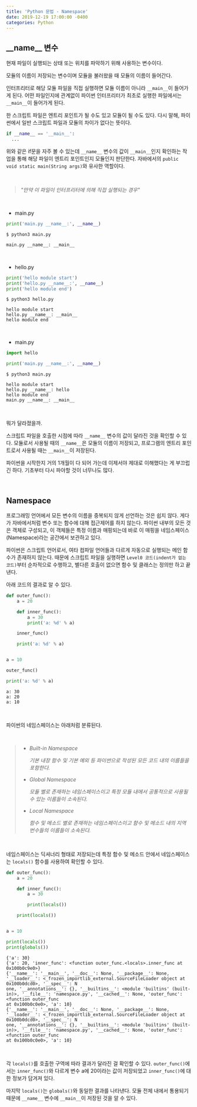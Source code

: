 ```yaml
---
title: 'Python 문법 - Namespace'
date: 2019-12-19 17:00:00 -0400
categories: Python
---
```


## \_\_name\_\_ 변수

현재 파일이 실행되는 상태 또는 위치를 파악하기 위해 사용하는 변수이다.

모듈의 이름이 저장되는 변수이며 모듈을 불러왔을 때 모듈의 이름이 들어간다.

인터프리터로 해당 모듈 파일을 직접 실행하면 모듈 이름이 아니라 `__main__`이 들어가게 된다. 어떤 파일인지에 관계없이 파이썬 인터프리터가 최초로 실행한 파일에서는 `__main__`이 들어가게 된다.

한 스크립트 파일은 엔트리 포인트가 될 수도 있고 모듈이 될 수도 있다. 다시 말해, 파이썬에서 일반 스크립트 파일과 모듈의 차이가 없다는 뜻이다.

```python
if __name__ == '__main__':
  ...
```

위와 같은 if문을 자주 볼 수 있는데 `__name__` 변수의 값이 `__main__`인지 확인하는 작업을 통해 해당 파일이 엔트리 포인트인지 모듈인지 판단한다. 자바에서의 `public void static main(String args)`와 유사한 역할이다.

<br>

> _"만약 이 파일이 인터프리터에 의해 직접 실행되는 경우"_

<br>

-   main.py

```python
print('main.py __name__:', __name__)
```

```
$ python3 main.py

main.py __name__: __main__
```

<br>

-   hello.py

```python
print('hello module start')
print('hello.py __name__:', __name__)
print('hello module end')
```

```
$ python3 hello.py

hello module start
hello.py __name__: __main__
hello module end
```

<br>

-   main.py

```python
import hello

print('main.py __name__:', __name__)
```

```
$ python3 main.py

hello module start
hello.py __name__: hello
hello module end
main.py __name__: __main__
```

<br>

뭐가 달라졌을까.

스크립트 파일을 호출한 시점에 따라 `__name__` 변수의 값이 달라진 것을 확인할 수 있다. 모듈로서 사용될 때의 `__name__`은 모듈의 이름이 저장되고, 프로그램의 엔트리 포인트로서 사용될 때는 `__main__`이 저장된다.

파이썬을 시작한지 거의 1개월이 다 되어 가는데 이제서야 제대로 이해했다는 게 부끄럽긴 하다. 기초부터 다시 파야할 것이 너무나도 많다.

<br>

## Namespace

프로그래밍 언어에서 모든 변수의 이름을 중복되지 않게 선언하는 것은 쉽지 않다. 게다가 자바에서처럼 변수 또는 함수에 대해 접근제어를 하지 않는다. 파이썬 내부의 모든 것은 객체로 구성되고, 이 객체들은 특정 이름과 매핑되는데 바로 이 매핑을 네임스페이스(Namespace)라는 공간에서 보관하고 있다.

파이썬은 스크립트 언어로서, 여타 컴파일 언어들과 다르게 자동으로 실행되는 메인 함수가 존재하지 않는다. 때문에 스크립트 파일을 실행하면 `Level0 코드(indent가 없는 코드)`부터 순차적으로 수행하고, 별다른 호출이 없으면 함수 및 클래스는 정의만 하고 끝낸다.

아래 코드의 결과로 알 수 있다.

```python
def outer_func():
    a = 20

    def inner_func():
        a = 30
        print('a: %d' % a)

    inner_func()

    print('a: %d' % a)


a = 10

outer_func()

print('a: %d' % a)
```

```
a: 30
a: 20
a: 10
```

<br>

파이썬의 네임스페이스는 아래처럼 분류된다.

<br>

> -   *Built-in Namespace*
>
>     *기본 내장 함수 및 기본 예외 등 파이썬으로 작성된 모든 코드 내의 이름들을 포함한다.*
>
> -   *Global Namespace*
>
>     *모듈 별로 존재하는 네임스페이스이고 특정 모듈 내에서 공통적으로 사용될 수 있는 이름들이 소속된다.*
>
> -   *Local Namespace*
>
>     *함수 및 메소드 별로 존재하는 네임스페이스이고 함수 및 메소드 내의 지역 번수들의 이름들이 소속된다.*

<br>

네임스페이스는 딕셔너리 형태로 저장되는데 특정 함수 및 메소드 안에서 네임스페이스는 `locals()` 함수를 사용하여 확인할 수 있다.

```python
def outer_func():
    a = 20

    def inner_func():
        a = 30

        print(locals())

    print(locals())


a = 10

print(locals())
print(globals())
```

```
{'a': 30}
{'a': 20, 'inner_func': <function outer_func.<locals>.inner_func at 0x100b0c9e0>}
{'__name__': '__main__', '__doc__': None, '__package__': None, '__loader__': <_frozen_importlib_external.SourceFileLoader object at 0x100b0dcd0>, '__spec__': N
one, '__annotations__': {}, '__builtins__': <module 'builtins' (built-in)>, '__file__': 'namespace.py', '__cached__': None, 'outer_func': <function outer_func
at 0x100b0c0e0>, 'a': 10}
{'__name__': '__main__', '__doc__': None, '__package__': None, '__loader__': <_frozen_importlib_external.SourceFileLoader object at 0x100b0dcd0>, '__spec__': N
one, '__annotations__': {}, '__builtins__': <module 'builtins' (built-in)>, '__file__': 'namespace.py', '__cached__': None, 'outer_func': <function outer_func
at 0x100b0c0e0>, 'a': 10}
```

<br>

각 `locals()`를 호출한 구역에 따라 결과가 달라진 걸 확인할 수 있다. `outer_func()`에서는 `inner_func()`와 다르게 변수 a에 20이라는 값이 저장되었고 `inner_func()`에 대한 정보가 담겨져 있다.

마지막 `locals()`는 `globals()`와 동일한 결과를 나타낸다. 모듈 전체 내에서 통용되기 때문에 `__name__` 변수에 `__main__`이 저장된 것을 알 수 있다.
